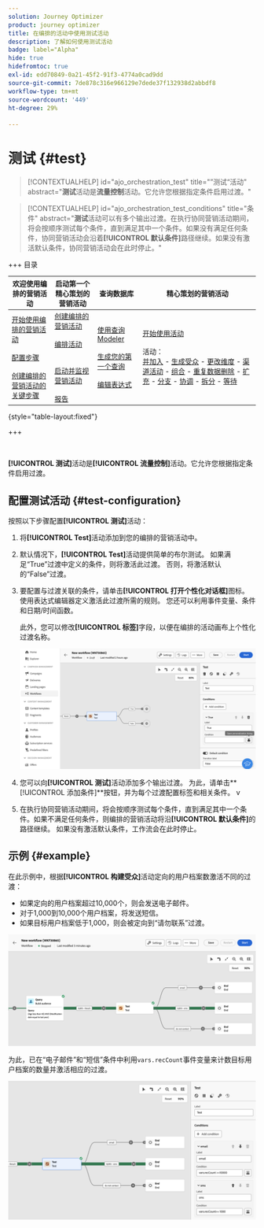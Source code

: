 ```yaml
---
solution: Journey Optimizer
product: journey optimizer
title: 在编排的活动中使用测试活动
description: 了解如何使用测试活动
badge: label="Alpha"
hide: true
hidefromtoc: true
exl-id: edd70849-0a21-45f2-91f3-4774a0cad9dd
source-git-commit: 7de878c316e966129e7dede37f132938d2abbdf8
workflow-type: tm+mt
source-wordcount: '449'
ht-degree: 29%

---
```


# 测试 {#test}

>[!CONTEXTUALHELP]
>id="ajo_orchestration_test"
>title="”测试“活动"
>abstract="**测试**&#x200B;活动是&#x200B;**流量控制**&#x200B;活动。它允许您根据指定条件启用过渡。"

>[!CONTEXTUALHELP]
>id="ajo_orchestration_test_conditions"
>title="条件"
>abstract="**测试**&#x200B;活动可以有多个输出过渡。在执行协同营销活动期间，将会按顺序测试每个条件，直到满足其中一个条件。如果没有满足任何条件，协同营销活动会沿着&#x200B;**[!UICONTROL 默认条件]**&#x200B;路径继续。如果没有激活默认条件，协同营销活动会在此时停止。"

+++ 目录

| 欢迎使用编排的营销活动 | 启动第一个精心策划的营销活动 | 查询数据库 | 精心策划的营销活动 |
|---|---|---|---|
| [开始使用编排的营销活动](../gs-orchestrated-campaigns.md)<br/><br/>[配置步骤](../configuration-steps.md)<br/><br/>[创建编排的营销活动的关键步骤](../gs-campaign-creation.md) | [创建编排的营销活动](../create-orchestrated-campaign.md)<br/><br/>[编排活动](../orchestrate-activities.md)<br/><br/><br/>[启动并监视营销活动](../start-monitor-campaigns.md)<br/><br/>[报告](../reporting-campaigns.md) | [使用查询Modeler](../orchestrated-rule-builder.md)<br/><br/>[生成您的第一个查询](../build-query.md)<br/><br/>[编辑表达式](../edit-expressions.md) | [开始使用活动](about-activities.md)<br/><br/>活动：<br/>[并加入](and-join.md) - [生成受众](build-audience.md) - [更改维度](change-dimension.md) - [渠道活动](channels.md) - [组合](combine.md) - [重复数据删除](deduplication.md) - [扩充](enrichment.md) - [分支](fork.md) - [协调](reconciliation.md) - [拆分](split.md) - [等待](wait.md) |

{style="table-layout:fixed"}

+++

<br/>

**[!UICONTROL 测试]**&#x200B;活动是&#x200B;**[!UICONTROL 流量控制]**&#x200B;活动。它允许您根据指定条件启用过渡。

## 配置测试活动 {#test-configuration}

按照以下步骤配置&#x200B;**[!UICONTROL 测试]**&#x200B;活动：

1. 将&#x200B;**[!UICONTROL Test]**&#x200B;活动添加到您的编排的营销活动中。

1. 默认情况下，**[!UICONTROL Test]**&#x200B;活动提供简单的布尔测试。 如果满足“True”过渡中定义的条件，则将激活此过渡。 否则，将激活默认的“False”过渡。

1. 要配置与过渡关联的条件，请单击&#x200B;**[!UICONTROL 打开个性化对话框]**&#x200B;图标。 使用表达式编辑器定义激活此过渡所需的规则。 您还可以利用事件变量、条件和日期/时间函数。

   此外，您可以修改&#x200B;**[!UICONTROL 标签]**&#x200B;字段，以便在编排的活动画布上个性化过渡名称。

   ![](../assets/workflow-test-default.png)

1. 您可以向&#x200B;**[!UICONTROL 测试]**&#x200B;活动添加多个输出过渡。 为此，请单击&#x200B;**[!UICONTROL 添加条件]**按钮，并为每个过渡配置标签和相关条件。
v
1. 在执行协同营销活动期间，将会按顺序测试每个条件，直到满足其中一个条件。如果不满足任何条件，则编排的营销活动将沿&#x200B;**[!UICONTROL 默认条件]**&#x200B;的路径继续。 如果没有激活默认条件，工作流会在此时停止。

## 示例 {#example}

在此示例中，根据&#x200B;**[!UICONTROL 构建受众]**&#x200B;活动定向的用户档案数激活不同的过渡：

* 如果定向的用户档案超过10,000个，则会发送电子邮件。
* 对于1,000到10,000个用户档案，将发送短信。
* 如果目标用户档案低于1,000，则会被定向到“请勿联系”过渡。

![](../assets/workflow-test-example.png)

为此，已在“电子邮件”和“短信”条件中利用`vars.recCount`事件变量来计数目标用户档案的数量并激活相应的过渡。

![](../assets/workflow-test-example-config.png)
